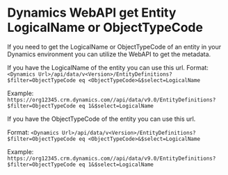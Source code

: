 # Dynamics WebAPI get Entity LogicalName or ObjectTypeCode

If you need to get the LogicalName or ObjectTypeCode of an entity in your Dynamics environment you can utilize the WebAPI to get the metadata.

If you have the LogicalName of the entity you can use this url.
Format:  
`<Dynamics Url>/api/data/v<Version>/EntityDefinitions?$filter=ObjectTypeCode eq <ObjectTypeCode>&$select=LogicalName`

Example:  
`https://org12345.crm.dynamics.com//api/data/v9.0/EntityDefinitions?$filter=ObjectTypeCode eq 1&$select=LogicalName`

If you have the ObjectTypeCode of the entity you can use this url.

Format:
```<Dynamics Url>/api/data/v<Version>/EntityDefinitions?$filter=ObjectTypeCode eq <ObjectTypeCode>&$select=LogicalName```

Example:
```https://org12345.crm.dynamics.com//api/data/v9.0/EntityDefinitions?$filter=ObjectTypeCode eq 1&$select=LogicalName```
<!--stackedit_data:
eyJoaXN0b3J5IjpbLTE2NzQ3NTAyNDEsNDQ5OTU0MTMzXX0=
-->